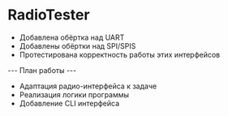 # RadioTester
 
+ Добавлена обёртка над UART
+ Добавлены обёртки над SPI/SPIS
+ Протестирована корректность работы этих интерфейсов

--- План работы ---

- Адаптация радио-интерфейса к задаче
- Реализация логики программы
- Добавление CLI интерфейса
